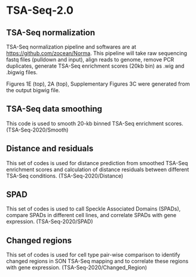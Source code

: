 # TSA-Seq-2.0

## TSA-Seq normalization

TSA-Seq normalization pipeline and softwares are at https://github.com/zocean/Norma. This pipeline will take raw sequencing fastq files (pulldown and input), align reads to genome, remove PCR duplicates, generate TSA-Seq enrichment scores (20kb bin) as .wig and .bigwig files.

Figures 1E (top), 2A (top), Supplementary Figures 3C were generated from the output bigwig file.

## TSA-Seq data smoothing

This code is used to smooth 20-kb binned TSA-Seq enrichment scores. (TSA-Seq-2020/Smooth)

## Distance and residuals

This set of codes is used for distance prediction from smoothed TSA-Seq enrichment scores and calculation of distance residuals between different TSA-Seq conditions. (TSA-Seq-2020/Distance)

## SPAD

This set of codes is used to call Speckle Associated Domains (SPADs), compare SPADs in different cell lines, and correlate SPADs with gene expression. (TSA-Seq-2020/SPAD)

## Changed regions

This set of codes is used for cell type pair-wise comparison to identify changed regions in SON TSA-Seq mapping and to correlate these regions with gene expression. (TSA-Seq-2020/Changed_Region)
